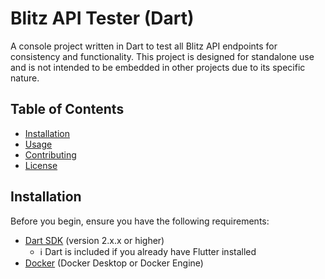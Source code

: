 # Blitz API Tester (Dart)

A console project written in Dart to test all Blitz API endpoints for consistency and functionality. This project is designed for standalone use and is not intended to be embedded in other projects due to its specific nature.

## Table of Contents

- [Installation](#installation)
- [Usage](#usage)
- [Contributing](#contributing)
- [License](#license)

## Installation

Before you begin, ensure you have the following requirements:

- [Dart SDK](https://dart.dev/get-dart) (version 2.x.x or higher) 
  - ℹ️ Dart is included if you already have Flutter installed
- [Docker](https://www.docker.com/products/docker-desktop) (Docker Desktop or Docker Engine)
